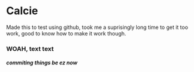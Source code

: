 Calcie
======
Made this to test using github, took me a suprisingly long time to get it too work,
good to know how to make it work though.

<h3> WOAH, text text</h3>
<h5> commiting things be ez now</h5>

